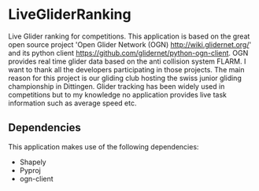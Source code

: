# LiveGliderRanking
Live Glider ranking for competitions. This application is based on the great open source project 'Open Glider Network (OGN) http://wiki.glidernet.org/' and its python client https://github.com/glidernet/python-ogn-client. OGN provides real time glider data based on the anti collision system FLARM. I want to thank all the developers participating in those projects.
The main reason for this project is our gliding club hosting the swiss junior gliding championship in Dittingen. Glider tracking has been widely used in competitions but to my knowledge no application provides live task information such as average speed etc.

## Dependencies
This application makes use of the following dependencies:

- Shapely
- Pyproj
- ogn-client
